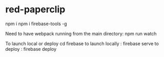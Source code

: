 # red-paperclip

npm i
npm i firebase-tools -g

Need to have webpack running from the main directory:
npm run watch

To launch local or deploy
cd firebase
to launch locally : firebase serve
to deploy : firebase deploy
